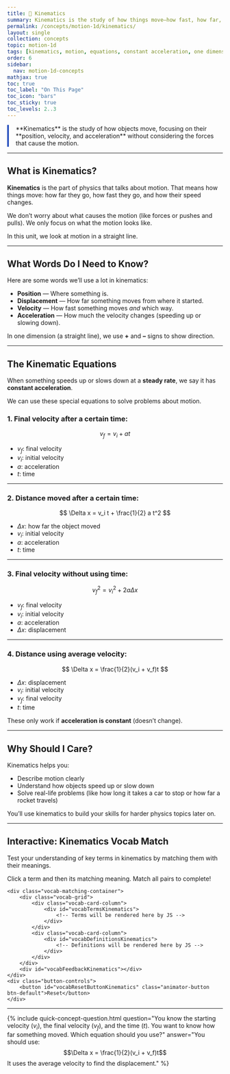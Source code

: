 ```yaml
---
title: 📘 Kinematics
summary: Kinematics is the study of how things move—how fast, how far, and how the motion changes over time.
permalink: /concepts/motion-1d/kinematics/
layout: single
collection: concepts
topic: motion-1d
tags: [kinematics, motion, equations, constant acceleration, one dimension]
order: 6
sidebar:
  nav: motion-1d-concepts
mathjax: true
toc: true
toc_label: "On This Page"
toc_icon: "bars"
toc_sticky: true
toc_levels: 2..3
---
```


<p class="lead" markdown="1" style="border-left: 4px solid #2A52BE; padding-left: 1rem;">
**Kinematics** is the study of how objects move, focusing on their **position, velocity, and acceleration** without considering the forces that cause the motion.
</p>

---

## **What is Kinematics?**

**Kinematics** is the part of physics that talks about motion. That means how things move: how far they go, how fast they go, and how their speed changes.

We don’t worry about what causes the motion (like forces or pushes and pulls). We only focus on what the motion looks like.

In this unit, we look at motion in a straight line.

---

## **What Words Do I Need to Know?**

Here are some words we’ll use a lot in kinematics:

* **Position** — Where something is.
* **Displacement** — How far something moves from where it started.
* **Velocity** — How fast something moves *and* which way.
* **Acceleration** — How much the velocity changes (speeding up or slowing down).

In one dimension (a straight line), we use **+** and **–** signs to show direction.

---

## **The Kinematic Equations**
When something speeds up or slows down at a **steady rate**, we say it has **constant acceleration**.

We can use these special equations to solve problems about motion.

### 1. Final velocity after a certain time:
$$ v_f = v_i + at $$
- $v_f$: final velocity
- $v_i$: initial velocity
- $a$: acceleration
- $t$: time

---

### 2. Distance moved after a certain time:
$$ \Delta x = v_i t + \frac{1}{2} a t^2 $$
- $\Delta x$: how far the object moved
- $v_i$: initial velocity
- $a$: acceleration
- $t$: time

---

### 3. Final velocity without using time:
$$ v_f^2 = v_i^2 + 2a \Delta x $$
- $v_f$: final velocity
- $v_i$: initial velocity
- $a$: acceleration
- $\Delta x$: displacement

---

### 4. Distance using average velocity:
$$ \Delta x = \frac{1}{2}(v_i + v_f)t $$
- $\Delta x$: displacement
- $v_i$: initial velocity
- $v_f$: final velocity
- $t$: time

These only work if **acceleration is constant** (doesn’t change).

---

## **Why Should I Care?**

Kinematics helps you:

- Describe motion clearly
- Understand how objects speed up or slow down
- Solve real-life problems (like how long it takes a car to stop or how far a rocket travels)

You’ll use kinematics to build your skills for harder physics topics later on.

---

## **Interactive: Kinematics Vocab Match**

Test your understanding of key terms in kinematics by matching them with their meanings.

<div class="vocab-matching-interactive-wrapper kinematics">
    <div class="animator-explanation">
        <p>Click a term and then its matching meaning. Match all pairs to complete!</p>
    </div>

    <div class="vocab-matching-container">
        <div class="vocab-grid">
            <div class="vocab-card-column">
                <div id="vocabTermsKinematics">
                    <!-- Terms will be rendered here by JS -->
                </div>
            </div>
            <div class="vocab-card-column">
                <div id="vocabDefinitionsKinematics">
                    <!-- Definitions will be rendered here by JS -->
                </div>
            </div>
        </div>
        <div id="vocabFeedbackKinematics"></div>
    </div>
    <div class="button-controls">
        <button id="vocabResetButtonKinematics" class="animator-button btn-default">Reset</button>
    </div>
</div>

<script src="/assets/js/common/interactive-match-base.js"></script>
<script src="/assets/js/motion-1d/kinematics-interactive-match.js"></script>

---

{% include quick-concept-question.html
  question="You know the starting velocity ($v_i$), the final velocity ($v_f$), and the time ($t$). You want to know how far something moved. Which equation should you use?"
  answer="You should use: $$\Delta x = \frac{1}{2}(v_i + v_f)t$$ It uses the average velocity to find the displacement."
%}